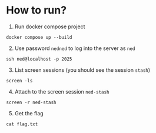 # How to run?

1. Run docker compose project

```
docker compose up --build
```

2. Use password `nedned` to log into the server as `ned`

```
ssh ned@localhost -p 2025 
```

3. List screen sessions (you should see the session `stash`)

```
screen -ls
```

4. Attach to the screen session `ned-stash`

```
screen -r ned-stash
```

5. Get the flag

```
cat flag.txt
```

